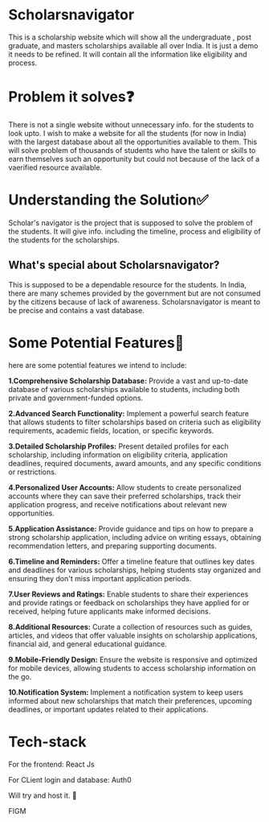 # Scholarsnavigator
This is a scholarship website which will show all the undergraduate , post graduate, and masters scholarships available all over India. It is just a demo it needs to be refined. It will contain all the information like eligibility and process.
# Problem it solves❓
There is not a single website without unnecessary info. for the students to look upto. I wish to make a website for all the students (for now in India) with the largest database about all the opportunities available to them. This will solve problem of thousands of students who have the talent or skills to earn themselves such an opportunity but could not because of the lack of a vaerified resource available.
# Understanding the Solution✅
Scholar's navigator is the project that is supposed to solve the problem of the students. It will give info. including the timeline, process and eligibility of the students for the scholarships. 
## What's special about Scholarsnavigator?
This is supposed to be a dependable resource for the students. In India, there are many schemes provided by the government but are not consumed by the citizens because of lack of awareness. Scholarsnavigator is meant to be precise and contains a vast database.
# Some Potential Features💫
here are some potential features we intend to include:

<b>1.Comprehensive Scholarship Database:</b> Provide a vast and up-to-date database of various scholarships available to students, including both private and government-funded options.

<b>2.Advanced Search Functionality:</b> Implement a powerful search feature that allows students to filter scholarships based on criteria such as eligibility requirements, academic fields, location, or specific keywords.

<b>3.Detailed Scholarship Profiles:</b> Present detailed profiles for each scholarship, including information on eligibility criteria, application deadlines, required documents, award amounts, and any specific conditions or restrictions.

<b>4.Personalized User Accounts:</b> Allow students to create personalized accounts where they can save their preferred scholarships, track their application progress, and receive notifications about relevant new opportunities.

<b>5.Application Assistance:</b> Provide guidance and tips on how to prepare a strong scholarship application, including advice on writing essays, obtaining recommendation letters, and preparing supporting documents.

<b>6.Timeline and Reminders:</b> Offer a timeline feature that outlines key dates and deadlines for various scholarships, helping students stay organized and ensuring they don't miss important application periods.

<b>7.User Reviews and Ratings:</b> Enable students to share their experiences and provide ratings or feedback on scholarships they have applied for or received, helping future applicants make informed decisions.

<b>8.Additional Resources:</b> Curate a collection of resources such as guides, articles, and videos that offer valuable insights on scholarship applications, financial aid, and general educational guidance.

<b>9.Mobile-Friendly Design:</b> Ensure the website is responsive and optimized for mobile devices, allowing students to access scholarship information on the go.

<b>10.Notification System:</b> Implement a notification system to keep users informed about new scholarships that match their preferences, upcoming deadlines, or important updates related to their applications.
<!-- need a diagram here-->
# Tech-stack
For the frontend: React Js <!-- janvi -->

For CLient login and database: Auth0

Will try and host it. 🎯

FIGM
